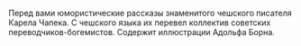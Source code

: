 <!--2017-01-28 10:46:51-->
Перед вами юмористические рассказы знаменитого чешского писателя Карела Чапека. С чешского языка их перевел коллектив советских переводчиков-богемистов. Содержит иллюстрации Адольфа Борна.